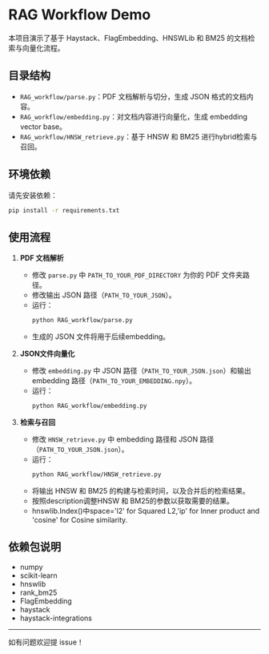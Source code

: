 # RAG Workflow Demo

本项目演示了基于 Haystack、FlagEmbedding、HNSWLib 和 BM25 的文档检索与向量化流程。

## 目录结构

- `RAG_workflow/parse.py`：PDF 文档解析与切分，生成 JSON 格式的文档内容。
- `RAG_workflow/embedding.py`：对文档内容进行向量化，生成 embedding vector base。
- `RAG_workflow/HNSW_retrieve.py`：基于 HNSW 和 BM25 进行hybrid检索与召回。

## 环境依赖

请先安装依赖：

```bash
pip install -r requirements.txt
```

## 使用流程

1. **PDF 文档解析**
   - 修改 `parse.py` 中 `PATH_TO_YOUR_PDF_DIRECTORY` 为你的 PDF 文件夹路径。
   - 修改输出 JSON 路径（`PATH_TO_YOUR_JSON`）。
   - 运行：
     ```bash
     python RAG_workflow/parse.py
     ```
   - 生成的 JSON 文件将用于后续embedding。

2. **JSON文件向量化**
   - 修改 `embedding.py` 中 JSON 路径（`PATH_TO_YOUR_JSON.json`）和输出 embedding 路径（`PATH_TO_YOUR_EMBEDDING.npy`）。
   - 运行：
     ```bash
     python RAG_workflow/embedding.py
     ```

3. **检索与召回**
   - 修改 `HNSW_retrieve.py` 中 embedding 路径和 JSON 路径（`PATH_TO_YOUR_JSON.json`）。
   - 运行：
     ```bash
     python RAG_workflow/HNSW_retrieve.py
     ```
   - 将输出 HNSW 和 BM25 的构建与检索时间，以及合并后的检索结果。
   - 按照description调整HNSW 和 BM25的参数以获取需要的结果。
   - hnswlib.Index()中space='l2' for Squared L2,'ip' for Inner product and 'cosine' for Cosine similarity.

## 依赖包说明

- numpy
- scikit-learn
- hnswlib
- rank_bm25
- FlagEmbedding
- haystack
- haystack-integrations



---

如有问题欢迎提 issue！
